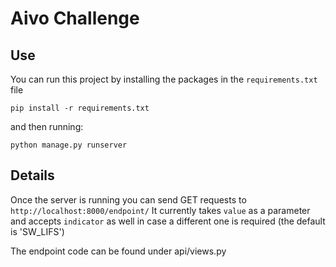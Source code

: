 # Aivo Challenge

## Use

You can run this project by installing the packages in the `requirements.txt` file

    pip install -r requirements.txt

and then running:
    
    python manage.py runserver


## Details
Once the server is running you can send GET requests to `http://localhost:8000/endpoint/`
It currently takes `value` as a parameter and accepts `indicator` as well in case a different one is required (the default is 'SW_LIFS')

The endpoint code can be found under api/views.py
